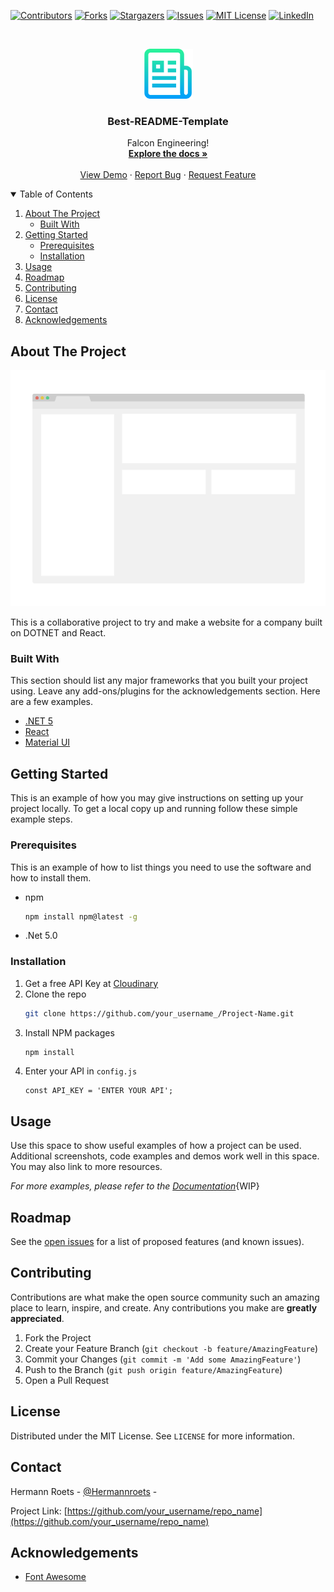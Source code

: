 [![Contributors][contributors-shield]][contributors-url]
[![Forks][forks-shield]][forks-url]
[![Stargazers][stars-shield]][stars-url]
[![Issues][issues-shield]][issues-url]
[![MIT License][license-shield]][license-url]
[![LinkedIn][linkedin-shield]][linkedin-url]



<!-- PROJECT LOGO -->
<br />
<p align="center">
  <a href="https://github.com/Dragomir-0/FalconEngineering">
    <img src="images/logo.png" alt="Logo" width="80" height="80">
  </a>

  <h3 align="center">Best-README-Template</h3>

  <p align="center">
    Falcon Engineering!
    <br />
    <a href="https://github.com/Dragomir-0/FalconEngineering"><strong>Explore the docs »</strong></a>
    <br />
    <br />
    <a href="https://github.com/Dragomir-0/FalconEngineering">View Demo</a>
    ·
    <a href="https://github.com/Dragomir-0/FalconEngineering/issues">Report Bug</a>
    ·
    <a href="https://github.com/Dragomir-0/FalconEngineering/issues">Request Feature</a>
  </p>
</p>



<!-- TABLE OF CONTENTS -->
<details open="open">
  <summary>Table of Contents</summary>
  <ol>
    <li>
      <a href="#about-the-project">About The Project</a>
      <ul>
        <li><a href="#built-with">Built With</a></li>
      </ul>
    </li>
    <li>
      <a href="#getting-started">Getting Started</a>
      <ul>
        <li><a href="#prerequisites">Prerequisites</a></li>
        <li><a href="#installation">Installation</a></li>
      </ul>
    </li>
    <li><a href="#usage">Usage</a></li>
    <li><a href="#roadmap">Roadmap</a></li>
    <li><a href="#contributing">Contributing</a></li>
    <li><a href="#license">License</a></li>
    <li><a href="#contact">Contact</a></li>
    <li><a href="#acknowledgements">Acknowledgements</a></li>
  </ol>
</details>



<!-- ABOUT THE PROJECT -->
## About The Project

[![Product Name Screen Shot][product-screenshot]](#)

This is a collaborative project to try and make a website for a company built on DOTNET and React.


### Built With

This section should list any major frameworks that you built your project using. Leave any add-ons/plugins for the acknowledgements section. Here are a few examples.
* [.NET 5](https://dotnet.microsoft.com/download/dotnet/5.0)
* [React](https://reactjs.org/)
* [Material UI](https://material-ui.com/)



<!-- GETTING STARTED -->
## Getting Started

This is an example of how you may give instructions on setting up your project locally.
To get a local copy up and running follow these simple example steps.

### Prerequisites

This is an example of how to list things you need to use the software and how to install them.
* npm
  ```sh
  npm install npm@latest -g
  ```

* .Net 5.0

### Installation

1. Get a free API Key at [Cloudinary](https://cloudinary.com/)
2. Clone the repo
   ```sh
   git clone https://github.com/your_username_/Project-Name.git
   ```
3. Install NPM packages
   ```sh
   npm install
   ```
4. Enter your API in `config.js`
   ```JS
   const API_KEY = 'ENTER YOUR API';
   ```



<!-- USAGE EXAMPLES -->
## Usage

Use this space to show useful examples of how a project can be used. Additional screenshots, code examples and demos work well in this space. You may also link to more resources.

_For more examples, please refer to the [Documentation](#)_{WIP}



<!-- ROADMAP -->
## Roadmap

See the [open issues](https://github.com/Dragomir-0/FalconEngineering/issues) for a list of proposed features (and known issues).



<!-- CONTRIBUTING -->
## Contributing

Contributions are what make the open source community such an amazing place to learn, inspire, and create. Any contributions you make are **greatly appreciated**.

1. Fork the Project
2. Create your Feature Branch (`git checkout -b feature/AmazingFeature`)
3. Commit your Changes (`git commit -m 'Add some AmazingFeature'`)
4. Push to the Branch (`git push origin feature/AmazingFeature`)
5. Open a Pull Request



<!-- LICENSE -->
## License

Distributed under the MIT License. See `LICENSE` for more information.



<!-- CONTACT -->
## Contact

Hermann Roets - [@Hermannroets](https://twitter.com/Hermannroets) - <!-- email@example.com -->

Project Link: [https://github.com/your_username/repo_name](https://github.com/your_username/repo_name)



<!-- ACKNOWLEDGEMENTS -->
## Acknowledgements
* [Font Awesome](https://fontawesome.com)





<!-- MARKDOWN LINKS & IMAGES -->
<!-- https://www.markdownguide.org/basic-syntax/#reference-style-links -->
[contributors-shield]: https://img.shields.io/github/contributors/Dragomir-0/FalconEngineering.svg?style=for-the-badge
[contributors-url]: https://github.com/Dragomir-0/FalconEngineering/graphs/contributors
[forks-shield]: https://img.shields.io/github/forks/Dragomir-0/FalconEngineering.svg?style=for-the-badge
[forks-url]: https://github.com/Dragomir-0/FalconEngineering/network/members
[stars-shield]: https://img.shields.io/github/stars/Dragomir-0/FalconEngineering.svg?style=for-the-badge
[stars-url]: https://github.com/Dragomir-0/FalconEngineering/stargazers
[issues-shield]: https://img.shields.io/github/issues/Dragomir-0/FalconEngineering.svg?style=for-the-badge
[issues-url]: https://github.com/Dragomir-0/FalconEngineering/issues
[license-shield]: https://img.shields.io/github/license/Dragomir-0/FalconEngineering.svg?style=for-the-badge
[license-url]: https://github.com/Dragomir-0/FalconEngineering/blob/master/LICENSE.txt
[linkedin-shield]: https://img.shields.io/badge/-LinkedIn-black.svg?style=for-the-badge&logo=linkedin&colorB=555
[linkedin-url]: https://linkedin.com/in/othneildrew
[product-screenshot]: images/screenshot.png
